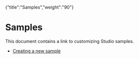 {"title":"Samples","weight":"90"} 

# Samples

This document contains a link to customizing Studio samples.

*   [Creating a new sample](/docs/appc/Axway_Appcelerator_Studio/Axway_Appcelerator_Studio_Guide/Customizing_Studio/Samples/Creating_a_new_sample/)